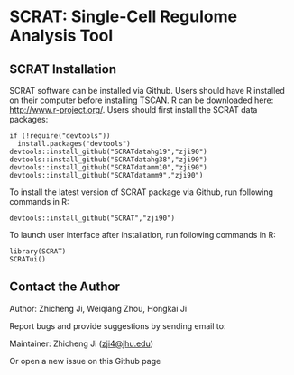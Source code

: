 SCRAT: Single-Cell Regulome Analysis Tool
====

## SCRAT Installation

SCRAT software can be installed via Github.
Users should have R installed on their computer before installing TSCAN. R can be downloaded here: http://www.r-project.org/.
Users should first install the SCRAT data packages:
```{r }
if (!require("devtools"))
  install.packages("devtools")
devtools::install_github("SCRATdatahg19","zji90")
devtools::install_github("SCRATdatahg38","zji90")
devtools::install_github("SCRATdatamm10","zji90")
devtools::install_github("SCRATdatamm9","zji90")
```

To install the latest version of SCRAT package via Github, run following commands in R:
```{r }
devtools::install_github("SCRAT","zji90")
```
To launch user interface after installation, run following commands in R:
```{r }
library(SCRAT)
SCRATui()
```

## Contact the Author
Author: Zhicheng Ji, Weiqiang Zhou, Hongkai Ji

Report bugs and provide suggestions by sending email to:

Maintainer: Zhicheng Ji (zji4@jhu.edu)

Or open a new issue on this Github page
